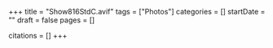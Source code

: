 +++
title = "Show816StdC.avif"
tags = ["Photos"]
categories = []
startDate = ""
draft = false
pages = []

citations = []
+++
